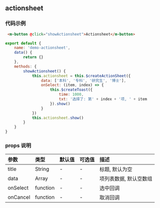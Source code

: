 
## actionsheet

### 代码示例

```html
 <m-button @click="showActionsheet">Actionsheet</m-button>
```
```javascript
export default {
    name: 'demo-actionsheet',
    data() {
        return {}
    },
    methods: {
        showActionsheet() {
            this.actionsheet = this.$createActionSheet({
                data: ['本科', '专科', '研究生', '博士'],
                onSelect: (item, index) => {
                    this.$createToast({
                        time: 1000,
                        txt: '选择了: 第' + index + '项, ' + item
                    }).show()
                }
            })
            this.actionsheet.show()
        }
    }
}
```

### props 说明


| 参数      |类型| 默认值    | 可选值|描述    | 
|:-------- | :--------|:--------  |:--------|:---------|    
| title |String| -  |-| 标题, 默认为空 |   
| data |Array| -  |-| 项列表数据, 默认空数组 |   
| onSelect |function| -  |-| 选中回调 |   
| onCancel |function| -  |-| 取消回调 |   
 
